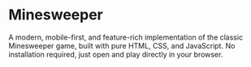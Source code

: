 # Minesweeper
A modern, mobile-first, and feature-rich implementation of the classic Minesweeper game, built with pure HTML, CSS, and JavaScript. No installation required, just open and play directly in your browser.
